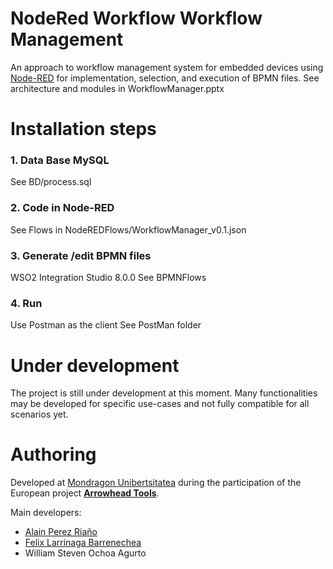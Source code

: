 # NodeRed Workflow Workflow Management

An approach to workflow management system for embedded devices using [Node-RED](http://nodered.org) for implementation, selection, and execution of BPMN files. See architecture and modules in WorkflowManager.pptx

# Installation steps
### 1. Data Base MySQL
See BD/process.sql

### 2. Code in Node-RED 
See Flows in NodeREDFlows/WorkflowManager_v0.1.json

### 3. Generate /edit BPMN files
WSO2 Integration Studio 8.0.0
See BPMNFlows

### 4. Run 
Use Postman as the client
See PostMan folder

# Under development

The project is still under development at this moment. Many functionalities may be developed for specific use-cases and not fully compatible for all scenarios yet.


# Authoring

Developed at [Mondragon Unibertsitatea](https://www.mondragon.edu/) during the participation of the European project [**Arrowhead Tools**](https://www.arrowhead.eu/arrowheadtools).

Main developers:
- [Alain Perez Riaño](https://www.mondragon.edu/en/bachelor-degree-computer-engineering/lecturers/-/profesor/alain-perez-riano)
- [Felix Larrinaga Barrenechea](https://www.mondragon.edu/en/bachelor-degree-computer-engineering/lecturers/-/profesor/felix-larrinaga-barrenechea)
- William Steven Ochoa Agurto
